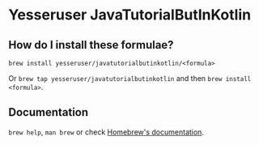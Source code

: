 # Yesseruser JavaTutorialButInKotlin

## How do I install these formulae?

`brew install yesseruser/javatutorialbutinkotlin/<formula>`

Or `brew tap yesseruser/javatutorialbutinkotlin` and then `brew install <formula>`.

## Documentation

`brew help`, `man brew` or check [Homebrew's documentation](https://docs.brew.sh).
